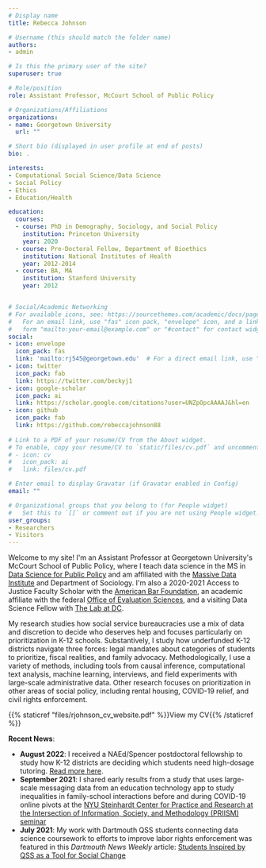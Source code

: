 ```yaml
---
# Display name
title: Rebecca Johnson

# Username (this should match the folder name)
authors:
- admin

# Is this the primary user of the site?
superuser: true

# Role/position
role: Assistant Professor, McCourt School of Public Policy

# Organizations/Affiliations
organizations:
- name: Georgetown University
  url: ""

# Short bio (displayed in user profile at end of posts)
bio: .

interests:
- Computational Social Science/Data Science
- Social Policy
- Ethics
- Education/Health

education:
  courses:
  - course: PhD in Demography, Sociology, and Social Policy
    institution: Princeton University
    year: 2020
  - course: Pre-Doctoral Fellow, Department of Bioethics
    institution: National Institutes of Health
    year: 2012-2014
  - course: BA, MA
    institution: Stanford University
    year: 2012


# Social/Academic Networking
# For available icons, see: https://sourcethemes.com/academic/docs/page-builder/#icons
#   For an email link, use "fas" icon pack, "envelope" icon, and a link in the
#   form "mailto:your-email@example.com" or "#contact" for contact widget.
social:
- icon: envelope
  icon_pack: fas
  link: 'mailto:rj545@georgetown.edu'  # For a direct email link, use "mailto:test@example.org".
- icon: twitter
  icon_pack: fab
  link: https://twitter.com/beckyj1
- icon: google-scholar
  icon_pack: ai
  link: https://scholar.google.com/citations?user=UNZpOpcAAAAJ&hl=en
- icon: github
  icon_pack: fab
  link: https://github.com/rebeccajohnson88
  
# Link to a PDF of your resume/CV from the About widget.
# To enable, copy your resume/CV to `static/files/cv.pdf` and uncomment the lines below.
# - icon: cv
#   icon_pack: ai
#   link: files/cv.pdf

# Enter email to display Gravatar (if Gravatar enabled in Config)
email: ""

# Organizational groups that you belong to (for People widget)
#   Set this to `[]` or comment out if you are not using People widget.
user_groups:
- Researchers
- Visitors
---
```


Welcome to my site! I'm an Assistant Professor at Georgetown University's McCourt School of Public Policy, where I teach data science in the MS in <a href="https://mccourt.georgetown.edu/master-of-science-in-data-science-for-public-policy/">Data Science for Public Policy</a> and am affiliated with the <a href="https://mdi.georgetown.edu/about-mdi/">Massive Data Institute</a> and Department of Sociology. I'm also a 2020-2021 Access to Justice Faculty Scholar with the <a href="http://www.americanbarfoundation.org/research/Fellowshipopportunities/ABF_JPB_Foundation_Access_to_Justice_Scholars_Program0/2020_Access_to_Justice_Scholars.html">American Bar Foundation</a>, an academic affiliate with the federal <a href="https://oes.gsa.gov/team/">Office of Evaluation Sciences</a>, and a visiting Data Science Fellow with <a href="https://thelab.dc.gov/">The Lab at DC</a>.

My research studies how social service bureaucracies use a mix of data and discretion to decide who deserves help and focuses particularly on prioritization in K-12 schools. Substantively, I study how underfunded K-12 districts navigate three forces: legal mandates about categories of students to prioritize, fiscal realities, and family advocacy. Methodologically, I use a variety of methods, including tools from causal inference, computational text analysis, machine learning, interviews, and field experiments with large-scale administrative data. Other research focuses on prioritization in other areas of social policy, including rental housing, COVID-19 relief, and civil rights enforcement.

{{% staticref "files/rjohnson_cv_website.pdf" %}}View my CV{{% /staticref %}}

**Recent News**:

- **August 2022**: I received a NAEd/Spencer postdoctoral fellowship to study how K-12 districts are deciding which students need high-dosage tutoring. <a href="https://naeducation.org/2022-naed-spencer-postdoctoral-fellows/">Read more here</a>.
- **September 2021**: I shared early results from a study that uses large-scale messaging data from an education technology app to study inequalities in family-school interactions before and during COVID-19 online pivots at the <a href="https://steinhardt.nyu.edu/priism/events/past-events">NYU Steinhardt Center for Practice and Research at the Intersection of Information, Society, and Methodology (PRIISM) seminar</a>
- **July 2021**: My work with Dartmouth QSS students connecting data science coursework to efforts to improve labor rights enforcement was featured in this _Dartmouth News Weekly_ article: <a href="https://home.dartmouth.edu/news/2021/08/students-inspired-qss-tool-social-change">Students Inspired by QSS as a Tool for Social Change</a>





